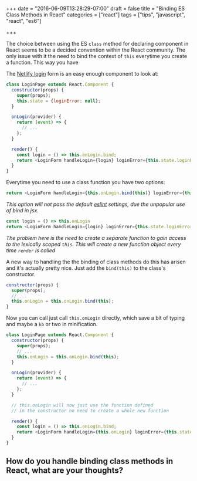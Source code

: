 +++
date = "2016-06-09T13:28:29-07:00"
draft = false
title = "Binding ES Class Methods in React"
categories = ["react"]
tags = ["tips", "javascript", "react", "es6"]

+++

The choice between using the ES `class` method for declaring component in
React seems to be a decided convention within the React community. The
only issue with it the need to bind the context of `this` everytime you
create a function. This way you have 

The [Netlify login](https://app.netlify.com/login) form is an easy enough component to look at:

```js
class LoginPage extends React.Component {
  constructor(props) {
    super(props);
    this.state = {loginError: null};
  }

  onLogin(provider) {
    return (event) => {
      // ...
    };
  }

  render() {
    const login = () => this.onLogin.bind;
    return <LoginForm handleLogin={login} loginError={this.state.loginError}/>;
  }
}
```
Everytime you need to use a class function you have two options: 

```js
return <LoginForm handleLogin={this.onLogin.bind(this)} loginError={this.state.loginError}/>;
```

*This option will not pass the default [eslint](http://eslint.org/docs/rules/no-extra-bind) settings, due the unpopular use of bind in jsx.*

```js
const login = () => this.onLogin
return <LoginForm handleLogin={login} loginError={this.state.loginError}/>;
```
*The problem here is the need to create a separate function to gain access to
the lexically scoped `this`. This will create a new function object every time `render` is called* 


A new way to handling the the binding of class methods do this has arisen and it's actually pretty nice. Just add the `bind(this)` to the class's constructor.

```js
constructor(props) {
  super(props);
  // ...
  this.onLogin = this.onLogin.bind(this);
}
```

Now you can call just call `this.onLogin` directly, which save a bit
of typing and maybe a `kb` or two in minification.

```js
class LoginPage extends React.Component {
  constructor(props) {
    super(props);
    // ...
    this.onLogin = this.onLogin.bind(this);
  }

  onLogin(provider) {
    return (event) => {
      // ...
    };
  }

  // this.onLogin will now just use the function defined
  // in the constructor no need to create a whole new function

  render() {
    const login = () => this.onLogin.bind;
    return <LoginForm handleLogin={this.onLogin} loginError={this.state.loginError}/>;
  }
}
```
## How do you handle binding class methods in React, what are your thoughts?
